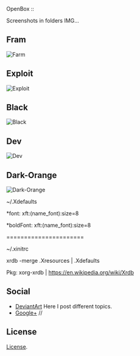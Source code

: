 OpenBox ::

Screenshots in folders IMG...

## Fram
![Farm](https://github.com/appath/MyThemes/blob/master/IMG/Farm.jpg)

## Exploit
![Exploit](https://github.com/appath/MyThemes/blob/master/IMG/Exploit.jpg)

## Black
![Black](https://github.com/appath/MyThemes/blob/master/IMG/Black.jpg)

## Dev
![Dev](https://github.com/appath/MyThemes/blob/master/IMG/Dev.png)

## Dark-Orange
![Dark-Orange](https://github.com/appath/MyThemes/blob/master/IMG/Dark-Orange.png)

~/.Xdefaults

*font:   xft:(name_font):size=8

*boldFont:	  xft:(name_font):size=8

======================

~/.xinitrc

xrdb -merge .Xresources | .Xdefaults

Pkg: xorg-xrdb |
https://en.wikipedia.org/wiki/Xrdb

## Social

* [DeviantArt](http://boris241.deviantart.com/) Here I post different topics.
* [Google+](https://plus.google.com/u/0/106782122945207734872) //

## License
[License](LICENSE).
